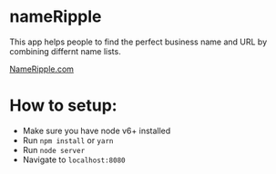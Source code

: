 # nameRipple

This app helps people to find the perfect business name and URL by combining differnt name lists. 

[NameRipple.com](https://nameripple.com)

# How to setup: 

* Make sure you have node v6+ installed
* Run `npm install` or `yarn`
* Run `node server`
* Navigate to `localhost:8080`

